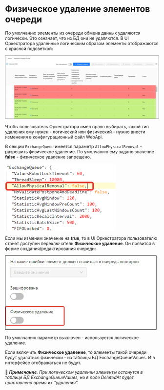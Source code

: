 # Физическое удаление элементов очереди

По умолчанию элементы из очереди обмена данных удаляются логически. Это означает, что из БД они не удаляются. В UI Оркестратора удаленные логическим образом элементы отображаются с красной подсветкой:

![](<../../../.gitbook/assets/deleted-elements.png>)

Чтобы пользователь Оркестратора имел право выбирать, какой тип удаления ему нужен - логический или физический - нужно внести изменения в конфигурационный файл WebApi.

В секции `ExchangeQueue` имеется параметр `AllowPhysicalRemoval` - разрешить физическое удаление. По умолчанию ему задано значение **false** - физическое удаление запрещено.

![](<../../../.gitbook/assets/AllowPhysicalRemoval.png>)

Если мы изменим значение на **true**, то в UI Оркестратора пользователю станет доступен переключатель **Физическое удаление**. Он появится в форме создания/редактирования очереди:

![](<../../../.gitbook/assets/physical-deleted-1.png>)

По умолчанию параметр выключен - используется логическое удаление. 

Если включить **Физическое удаление**, то элементы такой очереди будут удаляться физически - из таблицы БД ExchangeQueueValues. И в интерфейсе отображаться не будут. 

:small_blue_diamond: ***Примечание**. При логическом удалении элементы останутся в таблице БД ExchangeQueueValues, но в поле DeletedAt будет проставлено время их "удаления".*
